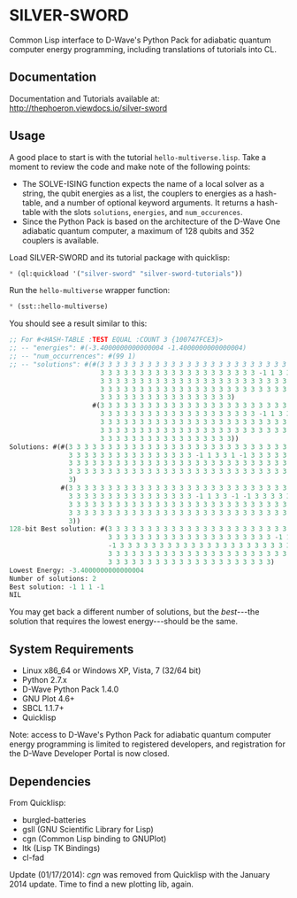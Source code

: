 SILVER-SWORD
============

Common Lisp interface to D-Wave's Python Pack for adiabatic quantum computer energy programming, including translations of tutorials into CL.

Documentation
-------------

Documentation and Tutorials available at: http://thephoeron.viewdocs.io/silver-sword

Usage
-----

A good place to start is with the tutorial `hello-multiverse.lisp`.  Take a moment to review the code and make note of the following points:

* The SOLVE-ISING function expects the name of a local solver as a string, the qubit energies as a list, the couplers to energies as a hash-table, and a number of optional keyword arguments.  It returns a hash-table with the slots `solutions`, `energies`, and `num_occurences`.
* Since the Python Pack is based on the architecture of the D-Wave One adiabatic quantum computer, a maximum of 128 qubits and 352 couplers is available.

Load SILVER-SWORD and its tutorial package with quicklisp:

```lisp
* (ql:quickload '("silver-sword" "silver-sword-tutorials"))
```

Run the `hello-multiverse` wrapper function:

```lisp
* (sst::hello-multiverse)
```

You should see a result similar to this:

```lisp
;; For #<HASH-TABLE :TEST EQUAL :COUNT 3 {100747FCE3}>
;; -- "energies": #(-3.4000000000000004 -1.4000000000000004)
;; -- "num_occurrences": #(99 1)
;; -- "solutions": #(#(3 3 3 3 3 3 3 3 3 3 3 3 3 3 3 3 3 3 3 3 3 3 3 3 3 3 3 3
                       3 3 3 3 3 3 3 3 3 3 3 3 3 3 3 3 3 3 3 3 -1 1 3 3 1 -1 3
                       3 3 3 3 3 3 3 3 3 3 3 3 3 3 3 3 3 3 3 3 3 3 3 3 3 3 3 3
                       3 3 3 3 3 3 3 3 3 3 3 3 3 3 3 3 3 3 3 3 3 3 3 3 3 3 3 3
                       3 3 3 3 3 3 3 3 3 3 3 3 3 3 3 3 3)
                     #(3 3 3 3 3 3 3 3 3 3 3 3 3 3 3 3 3 3 3 3 3 3 3 3 3 3 3 3
                       3 3 3 3 3 3 3 3 3 3 3 3 3 3 3 3 3 3 3 3 -1 1 3 3 -1 -1 3
                       3 3 3 3 3 3 3 3 3 3 3 3 3 3 3 3 3 3 3 3 3 3 3 3 3 3 3 3
                       3 3 3 3 3 3 3 3 3 3 3 3 3 3 3 3 3 3 3 3 3 3 3 3 3 3 3 3
                       3 3 3 3 3 3 3 3 3 3 3 3 3 3 3 3 3))
Solutions: #(#(3 3 3 3 3 3 3 3 3 3 3 3 3 3 3 3 3 3 3 3 3 3 3 3 3 3 3 3 3 3 3 3
               3 3 3 3 3 3 3 3 3 3 3 3 3 3 3 3 -1 1 3 3 1 -1 3 3 3 3 3 3 3 3 3
               3 3 3 3 3 3 3 3 3 3 3 3 3 3 3 3 3 3 3 3 3 3 3 3 3 3 3 3 3 3 3 3
               3 3 3 3 3 3 3 3 3 3 3 3 3 3 3 3 3 3 3 3 3 3 3 3 3 3 3 3 3 3 3 3
               3)
             #(3 3 3 3 3 3 3 3 3 3 3 3 3 3 3 3 3 3 3 3 3 3 3 3 3 3 3 3 3 3 3 3
               3 3 3 3 3 3 3 3 3 3 3 3 3 3 3 3 -1 1 3 3 -1 -1 3 3 3 3 3 3 3 3 3
               3 3 3 3 3 3 3 3 3 3 3 3 3 3 3 3 3 3 3 3 3 3 3 3 3 3 3 3 3 3 3 3
               3 3 3 3 3 3 3 3 3 3 3 3 3 3 3 3 3 3 3 3 3 3 3 3 3 3 3 3 3 3 3 3
               3))
128-bit Best solution: #(3 3 3 3 3 3 3 3 3 3 3 3 3 3 3 3 3 3 3 3 3 3 3 3 3 3 3
                         3 3 3 3 3 3 3 3 3 3 3 3 3 3 3 3 3 3 3 3 3 -1 1 3 3 1
                         -1 3 3 3 3 3 3 3 3 3 3 3 3 3 3 3 3 3 3 3 3 3 3 3 3 3 3
                         3 3 3 3 3 3 3 3 3 3 3 3 3 3 3 3 3 3 3 3 3 3 3 3 3 3 3
                         3 3 3 3 3 3 3 3 3 3 3 3 3 3 3 3 3 3 3 3 3)
Lowest Energy: -3.4000000000000004
Number of solutions: 2
Best solution: -1 1 1 -1
NIL
```

You may get back a different number of solutions, but the *best*---the solution that requires the lowest energy---should be the same.

System Requirements
-------------------

* Linux x86_64 or Windows XP, Vista, 7 (32/64 bit)
* Python 2.7.x
* D-Wave Python Pack 1.4.0
* GNU Plot 4.6+
* SBCL 1.1.7+
* Quicklisp

Note: access to D-Wave's Python Pack for adiabatic quantum computer energy programming is limited to registered developers, and registration for the D-Wave Developer Portal is now closed.

Dependencies
------------

From Quicklisp:

* burgled-batteries
* gsll (GNU Scientific Library for Lisp)
* cgn (Common Lisp binding to GNUPlot)
* ltk (Lisp TK Bindings)
* cl-fad

Update (01/17/2014): *cgn* was removed from Quicklisp with the January 2014 update.  Time to find a new plotting lib, again.

